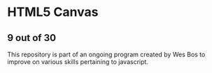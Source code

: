 # HTML5 Canvas
## 9 out of 30
This repository is part of an ongoing program created by Wes Bos to improve on various skills pertaining to javascript.
